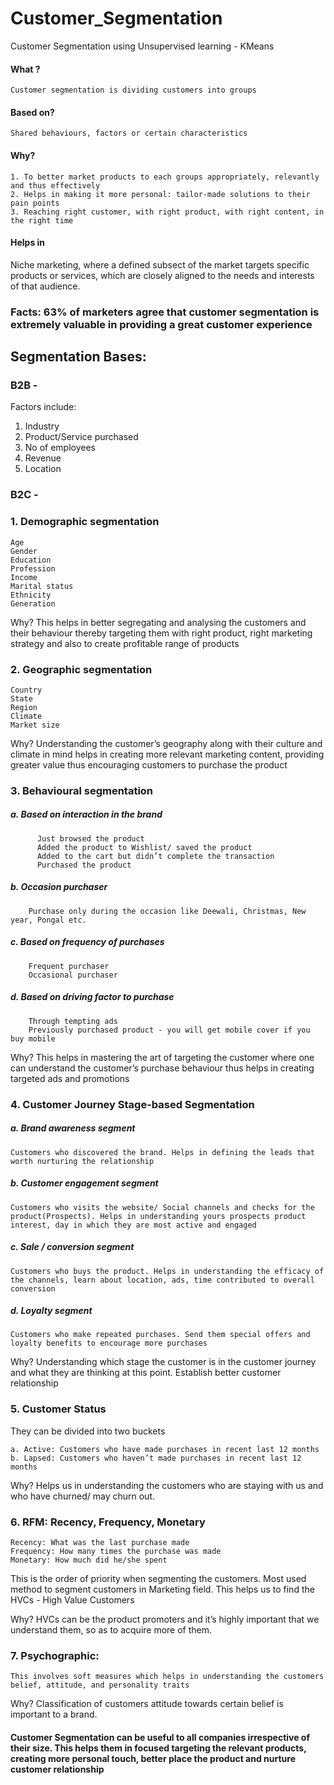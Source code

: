 # Customer_Segmentation
Customer Segmentation using Unsupervised learning - KMeans

#### What ? 
    Customer segmentation is dividing customers into groups 
#### Based on?
    Shared behaviours, factors or certain characteristics
#### Why?
    1. To better market products to each groups appropriately, relevantly and thus effectively
    2. Helps in making it more personal: tailor-made solutions to their pain points
    3. Reaching right customer, with right product, with right content, in the right time
#### Helps in
Niche marketing, where a defined subsect of the market targets specific products or services, which are closely aligned to the needs and interests of that audience.

### Facts: 63% of marketers agree that customer segmentation is extremely valuable in providing a great customer experience

## Segmentation Bases:

### B2B - 
Factors include: 
1. Industry
2. Product/Service purchased
3. No of employees
4. Revenue
5. Location

### B2C -
### 1. Demographic segmentation
    Age
    Gender
    Education
    Profession
    Income
    Marital status
    Ethnicity
    Generation 
Why? This helps in better segregating and analysing the customers and their behaviour thereby targeting them with right product, right marketing strategy and also to create profitable range of products 
### 2. Geographic segmentation
    Country
    State
    Region
    Climate
    Market size
Why? Understanding the customer’s geography along with their culture and climate in mind helps in creating more relevant marketing content, providing greater value thus encouraging customers to purchase the product 
### 3. Behavioural segmentation 
   ##### a. Based on interaction in the brand
          Just browsed the product
          Added the product to Wishlist/ saved the product
          Added to the cart but didn’t complete the transaction
          Purchased the product
   ##### b. Occasion purchaser
        Purchase only during the occasion like Deewali, Christmas, New year, Pongal etc. 
   ##### c. Based on frequency of purchases
        Frequent purchaser
        Occasional purchaser
   ##### d. Based on driving factor to purchase
        Through tempting ads
        Previously purchased product - you will get mobile cover if you buy mobile
   Why? This helps in mastering the art of targeting the customer where one can understand the customer’s purchase behaviour thus helps in creating targeted ads and promotions
### 4. Customer Journey Stage-based Segmentation
##### a. Brand awareness segment
    Customers who discovered the brand. Helps in defining the leads that worth nurturing the relationship 
##### b. Customer engagement segment
    Customers who visits the website/ Social channels and checks for the product(Prospects). Helps in understanding yours prospects product interest, day in which they are most active and engaged
##### c. Sale / conversion segment
    Customers who buys the product. Helps in understanding the efficacy of the channels, learn about location, ads, time contributed to overall conversion
##### d. Loyalty segment
    Customers who make repeated purchases. Send them special offers and loyalty benefits to encourage more purchases
Why? Understanding which stage the customer is in the customer journey and what they are thinking at this point. Establish better customer relationship
### 5. Customer Status
They can be divided into two buckets

    a. Active: Customers who have made purchases in recent last 12 months
    b. Lapsed: Customers who haven’t made purchases in recent last 12 months
Why? Helps us in understanding the customers who are staying with us and who have churned/ may churn out. 
### 6. RFM: Recency, Frequency, Monetary 
    Recency: What was the last purchase made
    Frequency: How many times the purchase was made
    Monetary: How much did he/she spent
This is the order of priority when segmenting the customers. Most used method to segment customers in Marketing field. This helps us to find the HVCs - High Value Customers

Why? HVCs can be the product promoters and it’s highly important that we understand them, so as to acquire more of them.  
### 7. Psychographic:
    This involves soft measures which helps in understanding the customers belief, attitude, and personality traits
Why? Classification of customers attitude towards certain belief is important to a brand. 
#### Customer Segmentation can be useful to all companies irrespective of their size. This helps them in focused targeting the relevant products, creating more personal touch, better place the product and nurture customer relationship
